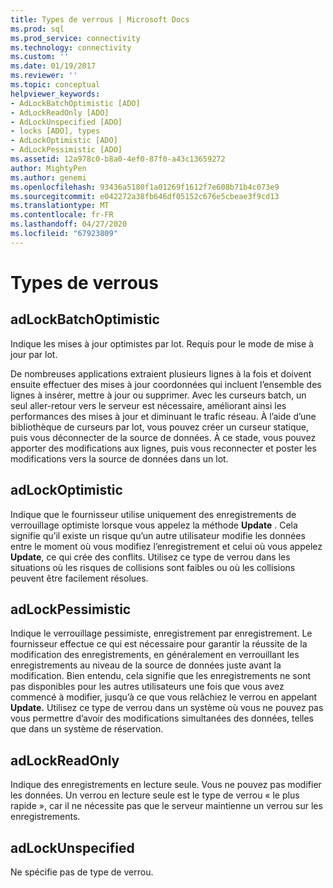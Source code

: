 ```yaml
---
title: Types de verrous | Microsoft Docs
ms.prod: sql
ms.prod_service: connectivity
ms.technology: connectivity
ms.custom: ''
ms.date: 01/19/2017
ms.reviewer: ''
ms.topic: conceptual
helpviewer_keywords:
- AdLockBatchOptimistic [ADO]
- AdLockReadOnly [ADO]
- AdLockUnspecified [ADO]
- locks [ADO], types
- AdLockOptimistic [ADO]
- AdLockPessimistic [ADO]
ms.assetid: 12a978c0-b8a0-4ef0-87f0-a43c13659272
author: MightyPen
ms.author: genemi
ms.openlocfilehash: 93436a5180f1a01269f1612f7e608b71b4c073e9
ms.sourcegitcommit: e042272a38fb646df05152c676e5cbeae3f9cd13
ms.translationtype: MT
ms.contentlocale: fr-FR
ms.lasthandoff: 04/27/2020
ms.locfileid: "67923809"
---
```

# <a name="types-of-locks"></a>Types de verrous
## <a name="adlockbatchoptimistic"></a>adLockBatchOptimistic  
 Indique les mises à jour optimistes par lot. Requis pour le mode de mise à jour par lot.  
  
 De nombreuses applications extraient plusieurs lignes à la fois et doivent ensuite effectuer des mises à jour coordonnées qui incluent l’ensemble des lignes à insérer, mettre à jour ou supprimer. Avec les curseurs batch, un seul aller-retour vers le serveur est nécessaire, améliorant ainsi les performances des mises à jour et diminuant le trafic réseau. À l’aide d’une bibliothèque de curseurs par lot, vous pouvez créer un curseur statique, puis vous déconnecter de la source de données. À ce stade, vous pouvez apporter des modifications aux lignes, puis vous reconnecter et poster les modifications vers la source de données dans un lot.  
  
## <a name="adlockoptimistic"></a>adLockOptimistic  
 Indique que le fournisseur utilise uniquement des enregistrements de verrouillage optimiste lorsque vous appelez la méthode **Update** . Cela signifie qu’il existe un risque qu’un autre utilisateur modifie les données entre le moment où vous modifiez l’enregistrement et celui où vous appelez **Update**, ce qui crée des conflits. Utilisez ce type de verrou dans les situations où les risques de collisions sont faibles ou où les collisions peuvent être facilement résolues.  
  
## <a name="adlockpessimistic"></a>adLockPessimistic  
 Indique le verrouillage pessimiste, enregistrement par enregistrement. Le fournisseur effectue ce qui est nécessaire pour garantir la réussite de la modification des enregistrements, en généralement en verrouillant les enregistrements au niveau de la source de données juste avant la modification. Bien entendu, cela signifie que les enregistrements ne sont pas disponibles pour les autres utilisateurs une fois que vous avez commencé à modifier, jusqu’à ce que vous relâchiez le verrou en appelant **Update.** Utilisez ce type de verrou dans un système où vous ne pouvez pas vous permettre d’avoir des modifications simultanées des données, telles que dans un système de réservation.  
  
## <a name="adlockreadonly"></a>adLockReadOnly  
 Indique des enregistrements en lecture seule. Vous ne pouvez pas modifier les données. Un verrou en lecture seule est le type de verrou « le plus rapide », car il ne nécessite pas que le serveur maintienne un verrou sur les enregistrements.  
  
## <a name="adlockunspecified"></a>adLockUnspecified  
 Ne spécifie pas de type de verrou.
